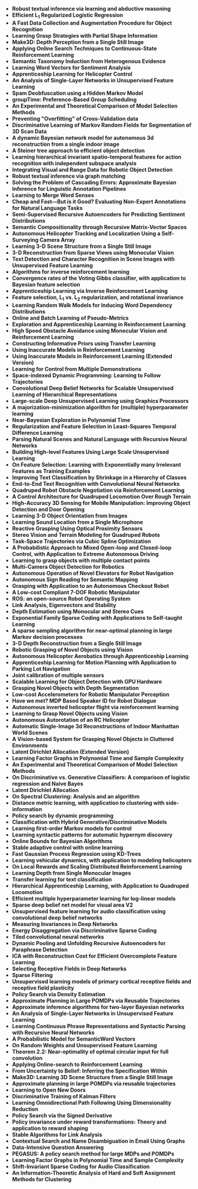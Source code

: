 <ul>

                             

 <li><b><a target="_blank" href="https://github.com/manjunath5496/Andrew-Ng-Publications/blob/master/ang(1).pdf" style="text-decoration:none;">Robust textual inference via learning and abductive reasoning</a></b></li>

 <li><b><a target="_blank" href="https://github.com/manjunath5496/Andrew-Ng-Publications/blob/master/ang(2).pdf" style="text-decoration:none;">Efficient L<sub>1</sub> Regularized Logistic Regression</a></b></li>

<li><b><a target="_blank" href="https://github.com/manjunath5496/Andrew-Ng-Publications/blob/master/ang(3).pdf" style="text-decoration:none;">A Fast Data Collection and Augmentation Procedure for Object Recognition</a></b></li>
 <li><b><a target="_blank" href="https://github.com/manjunath5496/Andrew-Ng-Publications/blob/master/ang(4).pdf" style="text-decoration:none;">Learning Grasp Strategies with Partial Shape Information</a></b></li>                              
<li><b><a target="_blank" href="https://github.com/manjunath5496/Andrew-Ng-Publications/blob/master/ang(5).pdf" style="text-decoration:none;">Make3D: Depth Perception from a Single Still Image</a></b></li>
<li><b><a target="_blank" href="https://github.com/manjunath5496/Andrew-Ng-Publications/blob/master/ang(6).pdf" style="text-decoration:none;">Applying Online Search Techniques to Continuous-State Reinforcement Learning</a></b></li>
 <li><b><a target="_blank" href="https://github.com/manjunath5496/Andrew-Ng-Publications/blob/master/ang(7).pdf" style="text-decoration:none;">Semantic Taxonomy Induction from Heterogenous Evidence</a></b></li>

 <li><b><a target="_blank" href="https://github.com/manjunath5496/Andrew-Ng-Publications/blob/master/ang(8).pdf" style="text-decoration:none;"> Learning Word Vectors for Sentiment Analysis </a></b></li>
   <li><b><a target="_blank" href="https://github.com/manjunath5496/Andrew-Ng-Publications/blob/master/ang(9).pdf" style="text-decoration:none;">Apprenticeship Learning for Helicopter Control</a></b></li>
  
   
 <li><b><a target="_blank" href="https://github.com/manjunath5496/Andrew-Ng-Publications/blob/master/ang(10).pdf" style="text-decoration:none;">An Analysis of Single-Layer Networks in Unsupervised Feature Learning</a></b></li>                              
<li><b><a target="_blank" href="https://github.com/manjunath5496/Andrew-Ng-Publications/blob/master/ang(11).pdf" style="text-decoration:none;">Spam Deobfuscation using a Hidden Markov Model</a></b></li>
<li><b><a target="_blank" href="https://github.com/manjunath5496/Andrew-Ng-Publications/blob/master/ang(12).pdf" style="text-decoration:none;">groupTime: Preference-Based Group Scheduling</a></b></li>
<li><b><a target="_blank" href="https://github.com/manjunath5496/Andrew-Ng-Publications/blob/master/ang(13).pdf" style="text-decoration:none;">An Experimental and Theoretical Comparison of Model Selection Methods</a></b></li>

<li><b><a target="_blank" href="https://github.com/manjunath5496/Andrew-Ng-Publications/blob/master/ang(14).pdf" style="text-decoration:none;">Preventing "Overfitting" of Cross-Validation data</a></b></li>
                              
<li><b><a target="_blank" href="https://github.com/manjunath5496/Andrew-Ng-Publications/blob/master/ang(15).pdf" style="text-decoration:none;">Discriminative Learning of Markov Random Fields for Segmentation of 3D Scan Data</a></b></li>

<li><b><a target="_blank" href="https://github.com/manjunath5496/Andrew-Ng-Publications/blob/master/ang(16).pdf" style="text-decoration:none;">A dynamic Bayesian network model for autonomous 3d reconstruction from a single indoor image</a></b></li>

  <li><b><a target="_blank" href="https://github.com/manjunath5496/Andrew-Ng-Publications/blob/master/ang(17).pdf" style="text-decoration:none;">A Steiner tree approach to efficient object detection</a></b></li>   
  
<li><b><a target="_blank" href="https://github.com/manjunath5496/Andrew-Ng-Publications/blob/master/ang(18).pdf" style="text-decoration:none;">Learning hierarchical invariant spatio-temporal features for action recognition with independent subspace analysis</a></b></li> 

  
<li><b><a target="_blank" href="https://github.com/manjunath5496/Andrew-Ng-Publications/blob/master/ang(19).pdf" style="text-decoration:none;">Integrating Visual and Range Data for Robotic Object Detection</a></b></li> 

<li><b><a target="_blank" href="https://github.com/manjunath5496/Andrew-Ng-Publications/blob/master/ang(20).pdf" style="text-decoration:none;">Robust textual inference via graph matching</a></b></li>

<li><b><a target="_blank" href="https://github.com/manjunath5496/Andrew-Ng-Publications/blob/master/ang(21).pdf" style="text-decoration:none;">Solving the Problem of Cascading Errors: Approximate Bayesian Inference for Linguistic Annotation Pipelines</a></b></li>
<li><b><a target="_blank" href="https://github.com/manjunath5496/Andrew-Ng-Publications/blob/master/ang(22).pdf" style="text-decoration:none;">Learning to Merge Word Senses</a></b></li> 
 <li><b><a target="_blank" href="https://github.com/manjunath5496/Andrew-Ng-Publications/blob/master/ang(23).pdf" style="text-decoration:none;">Cheap and Fast—But is it Good? Evaluating Non-Expert Annotations for Natural Language Tasks</a></b></li> 
 

   <li><b><a target="_blank" href="https://github.com/manjunath5496/Andrew-Ng-Publications/blob/master/ang(24).pdf" style="text-decoration:none;">Semi-Supervised Recursive Autoencoders for Predicting Sentiment Distributions</a></b></li>
 
   <li><b><a target="_blank" href="https://github.com/manjunath5496/Andrew-Ng-Publications/blob/master/ang(25).pdf" style="text-decoration:none;">Semantic Compositionality through Recursive Matrix-Vector Spaces</a></b></li>                              
 <li><b><a target="_blank" href="https://github.com/manjunath5496/Andrew-Ng-Publications/blob/master/ang(26).pdf" style="text-decoration:none;">Autonomous Helicopter Tracking and Localization Using a Self-Surveying Camera Array</a></b></li>
 <li><b><a target="_blank" href="https://github.com/manjunath5496/Andrew-Ng-Publications/blob/master/ang(27).pdf" style="text-decoration:none;">Learning 3-D Scene Structure from a Single Still Image</a></b></li>
   
 
   <li><b><a target="_blank" href="https://github.com/manjunath5496/Andrew-Ng-Publications/blob/master/ang(28).pdf" style="text-decoration:none;">3-D Reconstruction from Sparse Views using Monocular Vision</a></b></li>
 
   <li><b><a target="_blank" href="https://github.com/manjunath5496/Andrew-Ng-Publications/blob/master/ang(29).pdf" style="text-decoration:none;">Text Detection and Character Recognition in Scene Images with Unsupervised Feature Learning</a></b></li>                              

  <li><b><a target="_blank" href="https://github.com/manjunath5496/Andrew-Ng-Publications/blob/master/ang(30).pdf" style="text-decoration:none;">Algorithms for inverse reinforcement learning</a></b></li>
 
   <li><b><a target="_blank" href="https://github.com/manjunath5496/Andrew-Ng-Publications/blob/master/ang(31).pdf" style="text-decoration:none;">Convergence rates of the Voting Gibbs classifier, with application to Bayesian feature selection</a></b></li> 
    <li><b><a target="_blank" href="https://github.com/manjunath5496/Andrew-Ng-Publications/blob/master/ang(32).pdf" style="text-decoration:none;">Apprenticeship Learning via Inverse Reinforcement Learning</a></b></li> 

   <li><b><a target="_blank" href="https://github.com/manjunath5496/Andrew-Ng-Publications/blob/master/ang(33).pdf" style="text-decoration:none;">Feature selection, L<sub>1</sub> vs. L<sub>2</sub> regularization, and rotational invariance</a></b></li>                              

  <li><b><a target="_blank" href="https://github.com/manjunath5496/Andrew-Ng-Publications/blob/master/ang(34).pdf" style="text-decoration:none;">Learning Random Walk Models for Inducing Word Dependency Distributions</a></b></li> 
 
  <li><b><a target="_blank" href="https://github.com/manjunath5496/Andrew-Ng-Publications/blob/master/ang(35).pdf" style="text-decoration:none;">Online and Batch Learning of Pseudo-Metrics</a></b></li> 

  <li><b><a target="_blank" href="https://github.com/manjunath5496/Andrew-Ng-Publications/blob/master/ang(36).pdf" style="text-decoration:none;">Exploration and Apprenticeship Learning in Reinforcement Learning</a></b></li> 
 
<li><b><a target="_blank" href="https://github.com/manjunath5496/Andrew-Ng-Publications/blob/master/ang(37).pdf" style="text-decoration:none;">High Speed Obstacle Avoidance using Monocular Vision and Reinforcement Learning</a></b></li>
 <li><b><a target="_blank" href="https://github.com/manjunath5496/Andrew-Ng-Publications/blob/master/ang(38).pdf" style="text-decoration:none;">Constructing Informative Priors using Transfer Learning</a></b></li>
<li><b><a target="_blank" href="https://github.com/manjunath5496/Andrew-Ng-Publications/blob/master/ang(39).pdf" style="text-decoration:none;">Using Inaccurate Models in Reinforcement Learning</a></b></li>
 <li><b><a target="_blank" href="https://github.com/manjunath5496/Andrew-Ng-Publications/blob/master/ang(40).pdf" style="text-decoration:none;">Using Inaccurate Models in Reinforcement Learning (Extended Version)</a></b></li>                              
<li><b><a target="_blank" href="https://github.com/manjunath5496/Andrew-Ng-Publications/blob/master/ang(41).pdf" style="text-decoration:none;">Learning for Control from Multiple Demonstrations</a></b></li>
<li><b><a target="_blank" href="https://github.com/manjunath5496/Andrew-Ng-Publications/blob/master/ang(42).pdf" style="text-decoration:none;">Space-indexed Dynamic Programming: Learning to Follow Trajectories</a></b></li>
 
  <li><b><a target="_blank" href="https://github.com/manjunath5496/Andrew-Ng-Publications/blob/master/ang(43).pdf" style="text-decoration:none;">Convolutional Deep Belief Networks for Scalable Unsupervised Learning of Hierarchical Representations</a></b></li>
 <li><b><a target="_blank" href="https://github.com/manjunath5496/Andrew-Ng-Publications/blob/master/ang(44).pdf" style="text-decoration:none;">Large-scale Deep Unsupervised Learning using Graphics Processors</a></b></li>
   <li><b><a target="_blank" href="https://github.com/manjunath5496/Andrew-Ng-Publications/blob/master/ang(45).pdf" style="text-decoration:none;">A majorization-minimization algorithm for (multiple) hyperparameter learning</a></b></li>  
   
<li><b><a target="_blank" href="https://github.com/manjunath5496/Andrew-Ng-Publications/blob/master/ang(46).pdf" style="text-decoration:none;">Near-Bayesian Exploration in Polynomial Time</a></b></li> 
                             
<li><b><a target="_blank" href="https://github.com/manjunath5496/Andrew-Ng-Publications/blob/master/ang(47).pdf" style="text-decoration:none;">Regularization and Feature Selection in Least-Squares Temporal Difference Learning</a></b></li>
<li><b><a target="_blank" href="https://github.com/manjunath5496/Andrew-Ng-Publications/blob/master/ang(48).pdf" style="text-decoration:none;">Parsing Natural Scenes and Natural Language with Recursive Neural Networks</a></b></li>

<li><b><a target="_blank" href="https://github.com/manjunath5496/Andrew-Ng-Publications/blob/master/ang(49).pdf" style="text-decoration:none;">Building High-level Features Using Large Scale Unsupervised Learning</a></b></li>
                              
<li><b><a target="_blank" href="https://github.com/manjunath5496/Andrew-Ng-Publications/blob/master/ang(50).pdf" style="text-decoration:none;">On Feature Selection: Learning with Exponentially many Irrelevant Features as Training Examples</a></b></li>
<li><b><a target="_blank" href="https://github.com/manjunath5496/Andrew-Ng-Publications/blob/master/ang(51).pdf" style="text-decoration:none;">Improving Text Classification by Shrinkage in a Hierarchy of Classes</a></b></li>
<li><b><a target="_blank" href="https://github.com/manjunath5496/Andrew-Ng-Publications/blob/master/ang(52).pdf" style="text-decoration:none;">End-to-End Text Recognition with Convolutional Neural Networks</a></b></li>

<li><b><a target="_blank" href="https://github.com/manjunath5496/Andrew-Ng-Publications/blob/master/ang(53).pdf" style="text-decoration:none;">Quadruped Robot Obstacle Negotiation via Reinforcement Learning </a></b></li>
 
<li><b><a target="_blank" href="https://github.com/manjunath5496/Andrew-Ng-Publications/blob/master/ang(54).pdf" style="text-decoration:none;">A Control Architecture for Quadruped Locomotion Over Rough Terrain </a></b></li>

<li><b><a target="_blank" href="https://github.com/manjunath5496/Andrew-Ng-Publications/blob/master/ang(55).pdf" style="text-decoration:none;">High-Accuracy 3D Sensing for Mobile Manipulation: Improving Object Detection and Door Opening</a></b></li>
 
  <li><b><a target="_blank" href="https://github.com/manjunath5496/Andrew-Ng-Publications/blob/master/ang(56).pdf" style="text-decoration:none;">Learning 3-D Object Orientation from Images</a></b></li>                              

  <li><b><a target="_blank" href="https://github.com/manjunath5496/Andrew-Ng-Publications/blob/master/ang(57).pdf" style="text-decoration:none;">Learning Sound Location from a Single Microphone </a></b></li>
 
   <li><b><a target="_blank" href="https://github.com/manjunath5496/Andrew-Ng-Publications/blob/master/ang(58).pdf" style="text-decoration:none;">Reactive Grasping Using Optical Proximity Sensors</a></b></li>
    <li><b><a target="_blank" href="https://github.com/manjunath5496/Andrew-Ng-Publications/blob/master/ang(59).pdf" style="text-decoration:none;">Stereo Vision and Terrain Modeling for Quadruped Robots</a></b></li>
 
  <li><b><a target="_blank" href="https://github.com/manjunath5496/Andrew-Ng-Publications/blob/master/ang(60).pdf" style="text-decoration:none;">Task-Space Trajectories via Cubic Spline Optimization </a></b></li>
 
   <li><b><a target="_blank" href="https://github.com/manjunath5496/Andrew-Ng-Publications/blob/master/ang(61).pdf" style="text-decoration:none;">A Probabilistic Approach to Mixed Open-loop and Closed-loop Control, with Application to Extreme Autonomous Driving</a></b></li>
 
   <li><b><a target="_blank" href="https://github.com/manjunath5496/Andrew-Ng-Publications/blob/master/ang(62).pdf" style="text-decoration:none;">Learning to grasp objects with multiple contact points</a></b></li>
 
   <li><b><a target="_blank" href="https://github.com/manjunath5496/Andrew-Ng-Publications/blob/master/ang(63).pdf" style="text-decoration:none;">Multi-Camera Object Detection for Robotics</a></b></li>                              

  <li><b><a target="_blank" href="https://github.com/manjunath5496/Andrew-Ng-Publications/blob/master/ang(64).pdf" style="text-decoration:none;">Autonomous Operation of Novel Elevators for Robot Navigation</a></b></li>
 
   <li><b><a target="_blank" href="https://github.com/manjunath5496/Andrew-Ng-Publications/blob/master/ang(65).pdf" style="text-decoration:none;">Autonomous Sign Reading for Semantic Mapping</a></b></li> 

   <li><b><a target="_blank" href="https://github.com/manjunath5496/Andrew-Ng-Publications/blob/master/ang(66).pdf" style="text-decoration:none;">Grasping with Application to an Autonomous Checkout Robot</a></b></li> 
 
   <li><b><a target="_blank" href="https://github.com/manjunath5496/Andrew-Ng-Publications/blob/master/ang(67).pdf" style="text-decoration:none;">A Low-cost Compliant 7-DOF Robotic Manipulator</a></b></li>                              

  <li><b><a target="_blank" href="https://github.com/manjunath5496/Andrew-Ng-Publications/blob/master/ang(68).pdf" style="text-decoration:none;">ROS: an open-source Robot Operating System</a></b></li> 
 
  
   <li><b><a target="_blank" href="https://github.com/manjunath5496/Andrew-Ng-Publications/blob/master/ang(69).pdf" style="text-decoration:none;">Link Analysis, Eigenvectors and Stability</a></b></li>                              

  <li><b><a target="_blank" href="https://github.com/manjunath5496/Andrew-Ng-Publications/blob/master/ang(70).pdf" style="text-decoration:none;">Depth Estimation using Monocular and Stereo Cues</a></b></li> 
  
 
 <li><b><a target="_blank" href="https://github.com/manjunath5496/Andrew-Ng-Publications/blob/master/ang(71).pdf" style="text-decoration:none;">Exponential Family Sparse Coding with Applications to Self-taught Learning</a></b></li>
 
 <li><b><a target="_blank" href="https://github.com/manjunath5496/Andrew-Ng-Publications/blob/master/ang(72).pdf" style="text-decoration:none;">A sparse sampling algorithm for near-optimal planning in large Markov decision processes</a></b></li> 
 
 
 <li><b><a target="_blank" href="https://github.com/manjunath5496/Andrew-Ng-Publications/blob/master/ang(73).pdf" style="text-decoration:none;">3-D Depth Reconstruction from a Single Still Image</a></b></li>
  <li><b><a target="_blank" href="https://github.com/manjunath5496/Andrew-Ng-Publications/blob/master/ang(74).pdf" style="text-decoration:none;">Robotic Grasping of Novel Objects using Vision</a></b></li>
    <li><b><a target="_blank" href="https://github.com/manjunath5496/Andrew-Ng-Publications/blob/master/ang(75).pdf" style="text-decoration:none;">Autonomous Helicopter Aerobatics through Apprenticeship Learning</a></b></li>                        
<li><b><a target="_blank" href="https://github.com/manjunath5496/Andrew-Ng-Publications/blob/master/ang(76).pdf" style="text-decoration:none;">Apprenticeship Learning for Motion Planning with Application to Parking Lot Navigation</a></b></li>

 <li><b><a target="_blank" href="https://github.com/manjunath5496/Andrew-Ng-Publications/blob/master/ang(77).pdf" style="text-decoration:none;">Joint calibration of multiple sensors</a></b></li> 
 
 
 <li><b><a target="_blank" href="https://github.com/manjunath5496/Andrew-Ng-Publications/blob/master/ang(78).pdf" style="text-decoration:none;">Scalable Learning for Object Detection with GPU Hardware</a></b></li>
  <li><b><a target="_blank" href="https://github.com/manjunath5496/Andrew-Ng-Publications/blob/master/ang(79).pdf" style="text-decoration:none;">Grasping Novel Objects with Depth Segmentation</a></b></li>


 <li><b><a target="_blank" href="https://github.com/manjunath5496/Andrew-Ng-Publications/blob/master/ang(80).pdf" style="text-decoration:none;">Low-cost Accelerometers for Robotic Manipulator Perception</a></b></li> 
 
 
 <li><b><a target="_blank" href="https://github.com/manjunath5496/Andrew-Ng-Publications/blob/master/ang(81).pdf" style="text-decoration:none;">Have we met? MDP Based Speaker ID for Robot Dialogue</a></b></li>
  <li><b><a target="_blank" href="https://github.com/manjunath5496/Andrew-Ng-Publications/blob/master/ang(82).pdf" style="text-decoration:none;">Autonomous inverted helicopter flight via reinforcement learning</a></b></li>

 <li><b><a target="_blank" href="https://github.com/manjunath5496/Andrew-Ng-Publications/blob/master/ang(83).pdf" style="text-decoration:none;">Learning to Grasp Novel Objects using Vision</a></b></li>
  <li><b><a target="_blank" href="https://github.com/manjunath5496/Andrew-Ng-Publications/blob/master/ang(84).pdf" style="text-decoration:none;">Autonomous Autorotation of an RC Helicopter</a></b></li>

 <li><b><a target="_blank" href="https://github.com/manjunath5496/Andrew-Ng-Publications/blob/master/ang(85).pdf" style="text-decoration:none;">Automatic Single-Image 3d Reconstructions of Indoor Manhattan World Scenes</a></b></li>
  <li><b><a target="_blank" href="https://github.com/manjunath5496/Andrew-Ng-Publications/blob/master/ang(86).pdf" style="text-decoration:none;">A Vision-based System for Grasping Novel Objects in Cluttered Environments</a></b></li>

 <li><b><a target="_blank" href="https://github.com/manjunath5496/Andrew-Ng-Publications/blob/master/ang(87).pdf" style="text-decoration:none;">Latent Dirichlet Allocation (Extended Version)</a></b></li>
  <li><b><a target="_blank" href="https://github.com/manjunath5496/Andrew-Ng-Publications/blob/master/ang(88).pdf" style="text-decoration:none;">Learning Factor Graphs in Polynomial Time and Sample Complexity</a></b></li>
  <li><b><a target="_blank" href="https://github.com/manjunath5496/Andrew-Ng-Publications/blob/master/ang(89).pdf" style="text-decoration:none;">An Experimental and Theoretical Comparison of Model Selection Methods</a></b></li>
  
  
  <li><b><a target="_blank" href="https://github.com/manjunath5496/Andrew-Ng-Publications/blob/master/ang(90).pdf" style="text-decoration:none;">On Discriminative vs. Generative Classifiers: A comparison of logistic regression and Naive Bayes</a></b></li>
  <li><b><a target="_blank" href="https://github.com/manjunath5496/Andrew-Ng-Publications/blob/master/ang(91).pdf" style="text-decoration:none;">Latent Dirichlet Allocation</a></b></li>

 <li><b><a target="_blank" href="https://github.com/manjunath5496/Andrew-Ng-Publications/blob/master/ang(92).pdf" style="text-decoration:none;">On Spectral Clustering: Analysis and an algorithm</a></b></li>
  <li><b><a target="_blank" href="https://github.com/manjunath5496/Andrew-Ng-Publications/blob/master/ang(93).pdf" style="text-decoration:none;"> Distance metric learning, with application to clustering with side-information</a></b></li>
  <li><b><a target="_blank" href="https://github.com/manjunath5496/Andrew-Ng-Publications/blob/master/ang(94).pdf" style="text-decoration:none;">Policy search by dynamic programming</a></b></li> 
  
   <li><b><a target="_blank" href="https://github.com/manjunath5496/Andrew-Ng-Publications/blob/master/ang(95).pdf" style="text-decoration:none;">Classification with Hybrid Generative/Discriminative Models </a></b></li>  
  
<li><b><a target="_blank" href="https://github.com/manjunath5496/Andrew-Ng-Publications/blob/master/ang(96).pdf" style="text-decoration:none;">Learning first-order Markov models for control</a></b></li> 
  
  
<li><b><a target="_blank" href="https://github.com/manjunath5496/Andrew-Ng-Publications/blob/master/ang(97).pdf" style="text-decoration:none;">Learning syntactic patterns for automatic hypernym discovery</a></b></li>


 <li><b><a target="_blank" href="https://github.com/manjunath5496/Andrew-Ng-Publications/blob/master/ang(98).pdf" style="text-decoration:none;">Online Bounds for Bayesian Algorithms</a></b></li> 
  
   <li><b><a target="_blank" href="https://github.com/manjunath5496/Andrew-Ng-Publications/blob/master/ang(99).pdf" style="text-decoration:none;">Stable adaptive control with online learning</a></b></li>  
  
<li><b><a target="_blank" href="https://github.com/manjunath5496/Andrew-Ng-Publications/blob/master/ang(100).pdf" style="text-decoration:none;">Fast Gaussian Process Regression using KD-Trees</a></b></li>  
  
 <li><b><a target="_blank" href="https://github.com/manjunath5496/Andrew-Ng-Publications/blob/master/ang(101).pdf" style="text-decoration:none;">Learning vehicular dynamics, with application to modeling helicopters</a></b></li> 
  
   <li><b><a target="_blank" href="https://github.com/manjunath5496/Andrew-Ng-Publications/blob/master/ang(102).pdf" style="text-decoration:none;">On Local Rewards and Scaling Distributed Reinforcement Learning</a></b></li> 
  
   
 <li><b><a target="_blank" href="https://github.com/manjunath5496/Andrew-Ng-Publications/blob/master/ang(103).pdf" style="text-decoration:none;">Learning Depth from Single Monocular Images</a></b></li> 
  
   <li><b><a target="_blank" href="https://github.com/manjunath5496/Andrew-Ng-Publications/blob/master/ang(104).pdf" style="text-decoration:none;">Transfer learning for text classification</a></b></li>  
   
 <li><b><a target="_blank" href="https://github.com/manjunath5496/Andrew-Ng-Publications/blob/master/ang(105).pdf" style="text-decoration:none;">Hierarchical Apprenticeship Learning, with Application to Quadruped Locomotion</a></b></li> 
 
<li><b><a target="_blank" href="https://github.com/manjunath5496/Andrew-Ng-Publications/blob/master/ang(106).pdf" style="text-decoration:none;">Efficient multiple hyperparameter learning for log-linear models</a></b></li> 
  
   <li><b><a target="_blank" href="https://github.com/manjunath5496/Andrew-Ng-Publications/blob/master/ang(107).pdf" style="text-decoration:none;">Sparse deep belief net model for visual area V2</a></b></li> 
  
   
 <li><b><a target="_blank" href="https://github.com/manjunath5496/Andrew-Ng-Publications/blob/master/ang(108).pdf" style="text-decoration:none;">Unsupervised feature learning for audio classification using convolutional deep belief networks</a></b></li> 
  
   <li><b><a target="_blank" href="https://github.com/manjunath5496/Andrew-Ng-Publications/blob/master/ang(109).pdf" style="text-decoration:none;">Measuring Invariances in Deep Networks</a></b></li>  
   
 <li><b><a target="_blank" href="https://github.com/manjunath5496/Andrew-Ng-Publications/blob/master/ang(110).pdf" style="text-decoration:none;">Energy Disaggregation via Discriminative Sparse Coding</a></b></li>  
   
<li><b><a target="_blank" href="https://github.com/manjunath5496/Andrew-Ng-Publications/blob/master/ang(111).pdf" style="text-decoration:none;">Tiled convolutional neural networks</a></b></li> 
  
   
 <li><b><a target="_blank" href="https://github.com/manjunath5496/Andrew-Ng-Publications/blob/master/ang(112).pdf" style="text-decoration:none;">Dynamic Pooling and Unfolding Recursive Autoencoders for Paraphrase Detection</a></b></li> 
  
   <li><b><a target="_blank" href="https://github.com/manjunath5496/Andrew-Ng-Publications/blob/master/ang(113).pdf" style="text-decoration:none;">ICA with Reconstruction Cost for Efficient Overcomplete Feature Learning</a></b></li>  
   
<li><b><a target="_blank" href="https://github.com/manjunath5496/Andrew-Ng-Publications/blob/master/ang(114).pdf" style="text-decoration:none;">Selecting Receptive Fields in Deep Networks</a></b></li>
 <li><b><a target="_blank" href="https://github.com/manjunath5496/Andrew-Ng-Publications/blob/master/ang(115).pdf" style="text-decoration:none;">Sparse Filtering</a></b></li>  
   
 <li><b><a target="_blank" href="https://github.com/manjunath5496/Andrew-Ng-Publications/blob/master/ang(116).pdf" style="text-decoration:none;">Unsupervised learning models of primary cortical receptive fields and receptive field plasticity</a></b></li>   
   
   <li><b><a target="_blank" href="https://github.com/manjunath5496/Andrew-Ng-Publications/blob/master/ang(117).pdf" style="text-decoration:none;">Policy Search via Density Estimation</a></b></li>  
   
 <li><b><a target="_blank" href="https://github.com/manjunath5496/Andrew-Ng-Publications/blob/master/ang(118).pdf" style="text-decoration:none;">Approximate Planning in Large POMDPs via Reusable Trajectories</a></b></li>  
   
  <li><b><a target="_blank" href="https://github.com/manjunath5496/Andrew-Ng-Publications/blob/master/ang(119).pdf" style="text-decoration:none;">Approximate inference algorithms for two-layer Bayesian networks</a></b></li> 
  
   <li><b><a target="_blank" href="https://github.com/manjunath5496/Andrew-Ng-Publications/blob/master/ang(120).pdf" style="text-decoration:none;">An Analysis of Single-Layer Networks in Unsupervised Feature Learning</a></b></li>  
   
 <li><b><a target="_blank" href="https://github.com/manjunath5496/Andrew-Ng-Publications/blob/master/ang(121).pdf" style="text-decoration:none;">Learning Continuous Phrase Representations and Syntactic Parsing with Recursive Neural Networks</a></b></li>   
   
   <li><b><a target="_blank" href="https://github.com/manjunath5496/Andrew-Ng-Publications/blob/master/ang(122).pdf" style="text-decoration:none;">A Probabilistic Model for SemanticWord Vectors </a></b></li>  
     
<li><b><a target="_blank" href="https://github.com/manjunath5496/Andrew-Ng-Publications/blob/master/ang(123).pdf" style="text-decoration:none;">On Random Weights and Unsupervised Feature Learning</a></b></li>  
   
 <li><b><a target="_blank" href="https://github.com/manjunath5496/Andrew-Ng-Publications/blob/master/ang(124).pdf" style="text-decoration:none;">Theorem 2.2: Near-optimality of optimal circular input for full convolution</a></b></li>   
   
   <li><b><a target="_blank" href="https://github.com/manjunath5496/Andrew-Ng-Publications/blob/master/ang(125).pdf" style="text-decoration:none;">Applying Online-search to Reinforcement Learning </a></b></li>   
   
   <li><b><a target="_blank" href="https://github.com/manjunath5496/Andrew-Ng-Publications/blob/master/ang(126).pdf" style="text-decoration:none;">From Uncertainty to Belief: Inferring the Specification Within</a></b></li> 
   
<li><b><a target="_blank" href="https://github.com/manjunath5496/Andrew-Ng-Publications/blob/master/ang(127).pdf" style="text-decoration:none;">Make3D: Learning 3D Scene Structure from a Single Still Image</a></b></li>  
   
 <li><b><a target="_blank" href="https://github.com/manjunath5496/Andrew-Ng-Publications/blob/master/ang(128).pdf" style="text-decoration:none;">Approximate planning in large POMDPs via reusable trajectories</a></b></li>   
   
   <li><b><a target="_blank" href="https://github.com/manjunath5496/Andrew-Ng-Publications/blob/master/ang(129).pdf" style="text-decoration:none;">Learning to Open New Doors</a></b></li>   
   
   <li><b><a target="_blank" href="https://github.com/manjunath5496/Andrew-Ng-Publications/blob/master/ang(130).pdf" style="text-decoration:none;">Discriminative Training of Kalman Filters </a></b></li>    
   
<li><b><a target="_blank" href="https://github.com/manjunath5496/Andrew-Ng-Publications/blob/master/ang(131).pdf" style="text-decoration:none;">Learning Omnidirectional Path Following Using Dimensionality Reduction </a></b></li>   
   
   <li><b><a target="_blank" href="https://github.com/manjunath5496/Andrew-Ng-Publications/blob/master/ang(132).pdf" style="text-decoration:none;">Policy Search via the Signed Derivative</a></b></li>   
   
 <li><b><a target="_blank" href="https://github.com/manjunath5496/Andrew-Ng-Publications/blob/master/ang(133).pdf" style="text-decoration:none;">Policy invariance under reward transformations: Theory and application to reward shaping</a></b></li>     
   
 
 <li><b><a target="_blank" href="https://github.com/manjunath5496/Andrew-Ng-Publications/blob/master/ang(134).pdf" style="text-decoration:none;">Stable Algorithms for Link Analysis</a></b></li>

 <li><b><a target="_blank" href="https://github.com/manjunath5496/Andrew-Ng-Publications/blob/master/ang(135).pdf" style="text-decoration:none;">Contextual Search and Name Disambiguation in Email Using Graphs</a></b></li>

<li><b><a target="_blank" href="https://github.com/manjunath5496/Andrew-Ng-Publications/blob/master/ang(136).pdf" style="text-decoration:none;">Data-Intensive Question Answering</a></b></li>
 <li><b><a target="_blank" href="https://github.com/manjunath5496/Andrew-Ng-Publications/blob/master/ang(137).pdf" style="text-decoration:none;">PEGASUS: A policy search method for large MDPs and POMDPs</a></b></li>                              
<li><b><a target="_blank" href="https://github.com/manjunath5496/Andrew-Ng-Publications/blob/master/ang(138).pdf" style="text-decoration:none;">Learning Factor Graphs in Polynomial Time and Sample Complexity</a></b></li>
<li><b><a target="_blank" href="https://github.com/manjunath5496/Andrew-Ng-Publications/blob/master/ang(139).pdf" style="text-decoration:none;">Shift-Invariant Sparse Coding for Audio Classification</a></b></li>
 <li><b><a target="_blank" href="https://github.com/manjunath5496/Andrew-Ng-Publications/blob/master/ang(140).pdf" style="text-decoration:none;">An Information-Theoretic Analysis of Hard and Soft Assignment Methods for Clustering</a></b></li>

   
   </ul>
